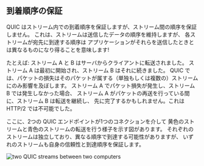 ## 到着順序の保証

QUIC はストリーム内での到着順序を保証しますが、ストリーム間の順序を保証しません。
これは、ストリームは送信したデータの順序を維持しますが、
各ストリームが宛先に到達する順序は
アプリケーションがそれらを送信したときとは異なるものになり得ることを意味します!

たとえば: ストリーム A と B はサーバからクライアントに転送されました。
ストリーム A は最初に開始され、ストリーム B はそれに続きました。
QUIC では、パケットの損失はそのパケットが属する（単独もしくは複数の）ストリーム
にのみ影響を及ぼします。
ストリーム A でパケット損失が発生し、ストリーム B では発生しなかった場合、
ストリーム A がパケットの再送を行っている間に、ストリーム B は転送を継続し、
先に完了するかもしれません。これは HTTP/2 では不可能でした。

ここに、2つの QUIC エンドポイントが1つのコネクションを介して
黄色のストリームと青色のストリームの転送を行う様子を示す図があります。
それぞれのストリームは独立しており、異なる順序で到達する可能性がありますが、
いずれのストリームも自身の信頼性と到達順序を保証します。

![two QUIC streams between two computers](../images/quic-chain-streams.png)
